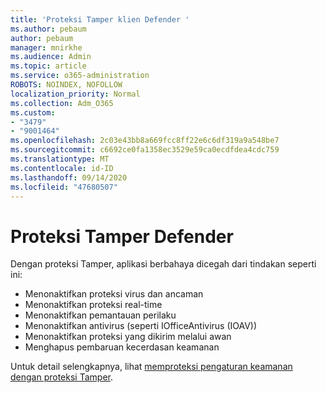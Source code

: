 ```yaml
---
title: 'Proteksi Tamper klien Defender '
ms.author: pebaum
author: pebaum
manager: mnirkhe
ms.audience: Admin
ms.topic: article
ms.service: o365-administration
ROBOTS: NOINDEX, NOFOLLOW
localization_priority: Normal
ms.collection: Adm_O365
ms.custom:
- "3479"
- "9001464"
ms.openlocfilehash: 2c03e43bb8a669fcc8ff22e6c6df319a9a548be7
ms.sourcegitcommit: c6692ce0fa1358ec3529e59ca0ecdfdea4cdc759
ms.translationtype: MT
ms.contentlocale: id-ID
ms.lasthandoff: 09/14/2020
ms.locfileid: "47680507"
---
```

# <a name="defender-tamper-protection"></a>Proteksi Tamper Defender 

Dengan proteksi Tamper, aplikasi berbahaya dicegah dari tindakan seperti ini:

- Menonaktifkan proteksi virus dan ancaman
- Menonaktifkan proteksi real-time
- Menonaktifkan pemantauan perilaku
- Menonaktifkan antivirus (seperti IOfficeAntivirus (IOAV))
- Menonaktifkan proteksi yang dikirim melalui awan
- Menghapus pembaruan kecerdasan keamanan

Untuk detail selengkapnya, lihat [memproteksi pengaturan keamanan dengan proteksi Tamper](https://docs.microsoft.com/windows/security/threat-protection/windows-defender-antivirus/prevent-changes-to-security-settings-with-tamper-protection).